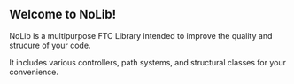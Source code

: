 ## Welcome to NoLib!

NoLib is a multipurpose FTC Library intended to improve the quality and strucure of your code.

It includes various controllers, path systems, and structural classes for your convenience.

